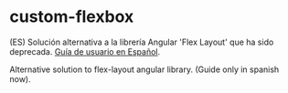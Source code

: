 # custom-flexbox

(ES) Solución alternativa a la librería Angular 'Flex Layout' que ha sido deprecada. [Guía de usuario en Español](https://github.com/penalara/custom-flexbox/blob/main/docs/wiki_es.md).

Alternative solution to flex-layout angular library. (Guide only in spanish now).
